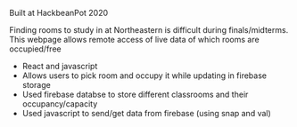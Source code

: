 Built at HackbeanPot 2020

Finding rooms to study in at Northeastern is difficult during finals/midterms. This webpage allows remote access of live data of which rooms are occupied/free

- React and javascript
- Allows users to pick room and occupy it while updating in firebase storage
- Used firebase databse to store different classrooms and their occupancy/capacity
- Used javascript to send/get data from firebase (using snap and val)
